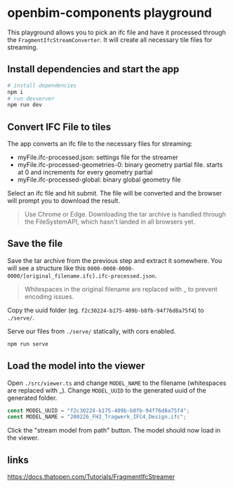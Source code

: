 # openbim-components playground

This playground allows you to pick an ifc file and have it processed through the `FragmentIfcStreamConverter`. It will create all necessary tile files for streaming.

## Install dependencies and start the app

```bash
# install dependencies
npm i
# run devserver
npm run dev
```

## Convert IFC File to tiles

The app converts an ifc file to the necessary files for streaming:

- myFile.ifc-processed.json: settings file for the streamer
- myFile.ifc-processed-geometries-0: binary geometry partial file. starts at 0 and increments for every geometry partial
- myFile.ifc-processed-global: binary global geometry file

Select an ifc file and hit submit. The file will be converted and the browser will prompt you to download the result.

> Use Chrome or Edge. Downloading the tar archive is handled through the FileSystemAPI, which hasn't landed in all browsers yet.

## Save the file

Save the tar archive from the previous step and extract it somewhere.
You will see a structure like this `0000-0000-0000-0000/[original_filename.ifc].ifc-processed.json`.

> Whitespaces in the original filename are replaced with _ to prevent encoding issues.

Copy the uuid folder (eg. `f2c30224-b175-409b-b8fb-94f76d8a75f4`) to `./serve/`.

Serve our files from `./serve/` statically, with cors enabled.

```bash
npm run serve
```

## Load the model into the viewer

Open `./src/viewer.ts` and change `MODEL_NAME` to the filename (whitespaces are replaced with _). Change `MODEL_UUID` to the generated uuid of the generated folder.

```ts
const MODEL_UUID = "f2c30224-b175-409b-b8fb-94f76d8a75f4";
const MODEL_NAME = "200226_FH2_Tragwerk_IFC4_Design.ifc";
```

Click the "stream model from path" button. The model should now load in the viewer.

## links

https://docs.thatopen.com/Tutorials/FragmentIfcStreamer

